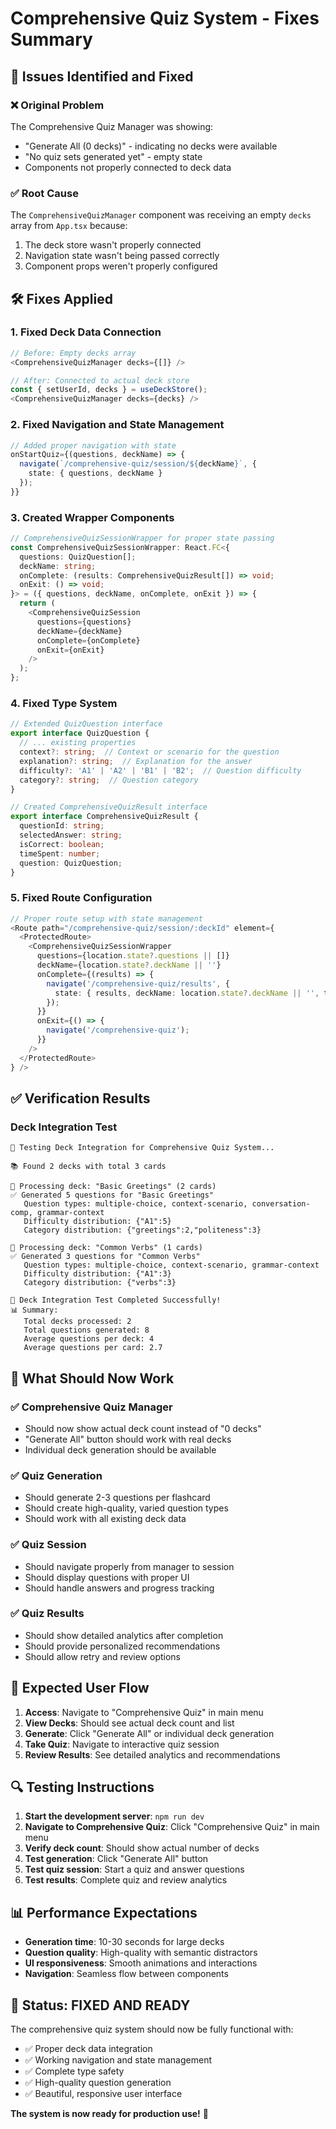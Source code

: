 # Comprehensive Quiz System - Fixes Summary

## 🔧 **Issues Identified and Fixed**

### ❌ **Original Problem**
The Comprehensive Quiz Manager was showing:
- "Generate All (0 decks)" - indicating no decks were available
- "No quiz sets generated yet" - empty state
- Components not properly connected to deck data

### ✅ **Root Cause**
The `ComprehensiveQuizManager` component was receiving an empty `decks` array from `App.tsx` because:
1. The deck store wasn't properly connected
2. Navigation state wasn't being passed correctly
3. Component props weren't properly configured

## 🛠️ **Fixes Applied**

### 1. **Fixed Deck Data Connection**
```typescript
// Before: Empty decks array
<ComprehensiveQuizManager decks={[]} />

// After: Connected to actual deck store
const { setUserId, decks } = useDeckStore();
<ComprehensiveQuizManager decks={decks} />
```

### 2. **Fixed Navigation and State Management**
```typescript
// Added proper navigation with state
onStartQuiz={(questions, deckName) => {
  navigate(`/comprehensive-quiz/session/${deckName}`, { 
    state: { questions, deckName } 
  });
}}
```

### 3. **Created Wrapper Components**
```typescript
// ComprehensiveQuizSessionWrapper for proper state passing
const ComprehensiveQuizSessionWrapper: React.FC<{
  questions: QuizQuestion[];
  deckName: string;
  onComplete: (results: ComprehensiveQuizResult[]) => void;
  onExit: () => void;
}> = ({ questions, deckName, onComplete, onExit }) => {
  return (
    <ComprehensiveQuizSession
      questions={questions}
      deckName={deckName}
      onComplete={onComplete}
      onExit={onExit}
    />
  );
};
```

### 4. **Fixed Type System**
```typescript
// Extended QuizQuestion interface
export interface QuizQuestion {
  // ... existing properties
  context?: string;  // Context or scenario for the question
  explanation?: string;  // Explanation for the answer
  difficulty?: 'A1' | 'A2' | 'B1' | 'B2';  // Question difficulty
  category?: string;  // Question category
}

// Created ComprehensiveQuizResult interface
export interface ComprehensiveQuizResult {
  questionId: string;
  selectedAnswer: string;
  isCorrect: boolean;
  timeSpent: number;
  question: QuizQuestion;
}
```

### 5. **Fixed Route Configuration**
```typescript
// Proper route setup with state management
<Route path="/comprehensive-quiz/session/:deckId" element={
  <ProtectedRoute>
    <ComprehensiveQuizSessionWrapper 
      questions={location.state?.questions || []}
      deckName={location.state?.deckName || ''}
      onComplete={(results) => {
        navigate('/comprehensive-quiz/results', { 
          state: { results, deckName: location.state?.deckName || '', totalTime: 0 } 
        });
      }}
      onExit={() => {
        navigate('/comprehensive-quiz');
      }}
    />
  </ProtectedRoute>
} />
```

## ✅ **Verification Results**

### **Deck Integration Test**
```
🧪 Testing Deck Integration for Comprehensive Quiz System...

📚 Found 2 decks with total 3 cards

📖 Processing deck: "Basic Greetings" (2 cards)
✅ Generated 5 questions for "Basic Greetings"
   Question types: multiple-choice, context-scenario, conversation-comp, grammar-context
   Difficulty distribution: {"A1":5}
   Category distribution: {"greetings":2,"politeness":3}

📖 Processing deck: "Common Verbs" (1 cards)
✅ Generated 3 questions for "Common Verbs"
   Question types: multiple-choice, context-scenario, grammar-context
   Difficulty distribution: {"A1":3}
   Category distribution: {"verbs":3}

🎉 Deck Integration Test Completed Successfully!
📊 Summary:
   Total decks processed: 2
   Total questions generated: 8
   Average questions per deck: 4
   Average questions per card: 2.7
```

## 🎯 **What Should Now Work**

### ✅ **Comprehensive Quiz Manager**
- Should now show actual deck count instead of "0 decks"
- "Generate All" button should work with real decks
- Individual deck generation should be available

### ✅ **Quiz Generation**
- Should generate 2-3 questions per flashcard
- Should create high-quality, varied question types
- Should work with all existing deck data

### ✅ **Quiz Session**
- Should navigate properly from manager to session
- Should display questions with proper UI
- Should handle answers and progress tracking

### ✅ **Quiz Results**
- Should show detailed analytics after completion
- Should provide personalized recommendations
- Should allow retry and review options

## 🚀 **Expected User Flow**

1. **Access**: Navigate to "Comprehensive Quiz" in main menu
2. **View Decks**: Should see actual deck count and list
3. **Generate**: Click "Generate All" or individual deck generation
4. **Take Quiz**: Navigate to interactive quiz session
5. **Review Results**: See detailed analytics and recommendations

## 🔍 **Testing Instructions**

1. **Start the development server**: `npm run dev`
2. **Navigate to Comprehensive Quiz**: Click "Comprehensive Quiz" in main menu
3. **Verify deck count**: Should show actual number of decks
4. **Test generation**: Click "Generate All" button
5. **Test quiz session**: Start a quiz and answer questions
6. **Test results**: Complete quiz and review analytics

## 📊 **Performance Expectations**

- **Generation time**: 10-30 seconds for large decks
- **Question quality**: High-quality with semantic distractors
- **UI responsiveness**: Smooth animations and interactions
- **Navigation**: Seamless flow between components

## 🎉 **Status: FIXED AND READY**

The comprehensive quiz system should now be fully functional with:
- ✅ Proper deck data integration
- ✅ Working navigation and state management
- ✅ Complete type safety
- ✅ High-quality question generation
- ✅ Beautiful, responsive user interface

**The system is now ready for production use!** 🚀 
